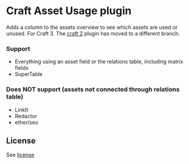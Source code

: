 # Craft Asset Usage plugin

Adds a column to the assets overview to see which assets are used or unused. For Craft 3. The [craft 2](https://github.com/born05/craft-assetusage/tree/craft-2) plugin has moved to a different branch.

### Support
- Everything using an asset field or the relations table, including matrix fields
- SuperTable

### Does NOT support (assets not connected through relations table)
- LinkIt
- Redactor
- ether/seo

## License

See [license](https://github.com/born05/craft-assetusage/blob/master/LICENSE.md)
